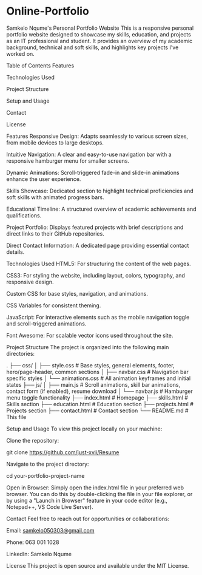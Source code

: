 # Online-Portfolio

Samkelo Nqume's Personal Portfolio Website
This is a responsive personal portfolio website designed to showcase my skills, education, and projects as an IT professional and student. It provides an overview of my academic background, technical and soft skills, and highlights key projects I've worked on.

Table of Contents
Features

Technologies Used

Project Structure

Setup and Usage

Contact

License

Features
Responsive Design: Adapts seamlessly to various screen sizes, from mobile devices to large desktops.

Intuitive Navigation: A clear and easy-to-use navigation bar with a responsive hamburger menu for smaller screens.

Dynamic Animations: Scroll-triggered fade-in and slide-in animations enhance the user experience.

Skills Showcase: Dedicated section to highlight technical proficiencies and soft skills with animated progress bars.

Educational Timeline: A structured overview of academic achievements and qualifications.

Project Portfolio: Displays featured projects with brief descriptions and direct links to their GitHub repositories.

Direct Contact Information: A dedicated page providing essential contact details.

Technologies Used
HTML5: For structuring the content of the web pages.

CSS3: For styling the website, including layout, colors, typography, and responsive design.

Custom CSS for base styles, navigation, and animations.

CSS Variables for consistent theming.

JavaScript: For interactive elements such as the mobile navigation toggle and scroll-triggered animations.

Font Awesome: For scalable vector icons used throughout the site.

Project Structure
The project is organized into the following main directories:

.
├── css/
│   ├── style.css       # Base styles, general elements, footer, hero/page-header, common sections
│   ├── navbar.css      # Navigation bar specific styles
│   └── animations.css  # All animation keyframes and initial states
├── js/
│   ├── main.js         # Scroll animations, skill bar animations, contact form (if enabled), resume download
│   └── navbar.js       # Hamburger menu toggle functionality
├── index.html          # Homepage
├── skills.html         # Skills section
├── education.html      # Education section
├── projects.html       # Projects section
├── contact.html        # Contact section
└── README.md           # This file

Setup and Usage
To view this project locally on your machine:

Clone the repository:

git clone https://github.com/just-xvii/Resume



Navigate to the project directory:

cd your-portfolio-project-name

Open in Browser: Simply open the index.html file in your preferred web browser. You can do this by double-clicking the file in your file explorer, or by using a "Launch in Browser" feature in your code editor (e.g., Notepad++, VS Code Live Server).

Contact
Feel free to reach out for opportunities or collaborations:

Email: samkelo050303@gmail.com

Phone: 063 001 1028

LinkedIn: Samkelo Nqume

License
This project is open source and available under the MIT License.
